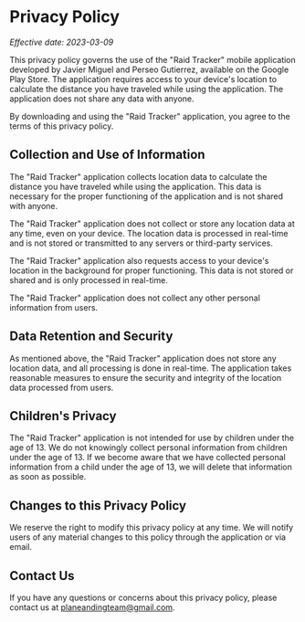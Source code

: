 # Privacy Policy

*Effective date: 2023-03-09*

This privacy policy governs the use of the "Raid Tracker" mobile application developed by Javier Miguel and Perseo Gutierrez, available on the Google Play Store. The application requires access to your device's location to calculate the distance you have traveled while using the application. The application does not share any data with anyone.

By downloading and using the "Raid Tracker" application, you agree to the terms of this privacy policy.

## Collection and Use of Information
The "Raid Tracker" application collects location data to calculate the distance you have traveled while using the application. This data is necessary for the proper functioning of the application and is not shared with anyone.

The "Raid Tracker" application does not collect or store any location data at any time, even on your device. The location data is processed in real-time and is not stored or transmitted to any servers or third-party services.

The "Raid Tracker" application also requests access to your device's location in the background for proper functioning. This data is not stored or shared and is only processed in real-time.

The "Raid Tracker" application does not collect any other personal information from users.

## Data Retention and Security
As mentioned above, the "Raid Tracker" application does not store any location data, and all processing is done in real-time. The application takes reasonable measures to ensure the security and integrity of the location data processed from users.

## Children's Privacy
The "Raid Tracker" application is not intended for use by children under the age of 13. We do not knowingly collect personal information from children under the age of 13. If we become aware that we have collected personal information from a child under the age of 13, we will delete that information as soon as possible.

## Changes to this Privacy Policy
We reserve the right to modify this privacy policy at any time. We will notify users of any material changes to this policy through the application or via email.

## Contact Us
If you have any questions or concerns about this privacy policy, please contact us at planeandingteam@gmail.com.
